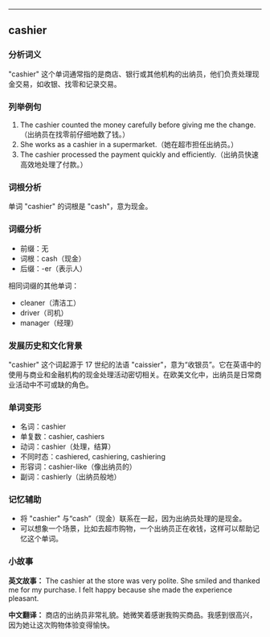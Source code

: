 
---------------
## cashier
### 分析词义
"cashier" 这个单词通常指的是商店、银行或其他机构的出纳员，他们负责处理现金交易，如收银、找零和记录交易。

### 列举例句
1. The cashier counted the money carefully before giving me the change.（出纳员在找零前仔细地数了钱。）
2. She works as a cashier in a supermarket.（她在超市担任出纳员。）
3. The cashier processed the payment quickly and efficiently.（出纳员快速高效地处理了付款。）

### 词根分析
单词 "cashier" 的词根是 "cash"，意为现金。

### 词缀分析
- 前缀：无
- 词根：cash（现金）
- 后缀：-er（表示人）

相同词缀的其他单词：
- cleaner（清洁工）
- driver（司机）
- manager（经理）

### 发展历史和文化背景
"cashier" 这个词起源于 17 世纪的法语 "caissier"，意为“收银员”。它在英语中的使用与商业和金融机构的现金处理活动密切相关。在欧美文化中，出纳员是日常商业活动中不可或缺的角色。

### 单词变形
- 名词：cashier
- 单复数：cashier, cashiers
- 动词：cashier（处理，结算）
- 不同时态：cashiered, cashiering, cashiering
- 形容词：cashier-like（像出纳员的）
- 副词：cashierly（出纳员般地）

### 记忆辅助
- 将 "cashier" 与“cash”（现金）联系在一起，因为出纳员处理的是现金。
- 可以想象一个场景，比如去超市购物，一个出纳员正在收钱，这样可以帮助记忆这个单词。

### 小故事
**英文故事：**
The cashier at the store was very polite. She smiled and thanked me for my purchase. I felt happy because she made the experience pleasant.

**中文翻译：**
商店的出纳员非常礼貌。她微笑着感谢我购买商品。我感到很高兴，因为她让这次购物体验变得愉快。


